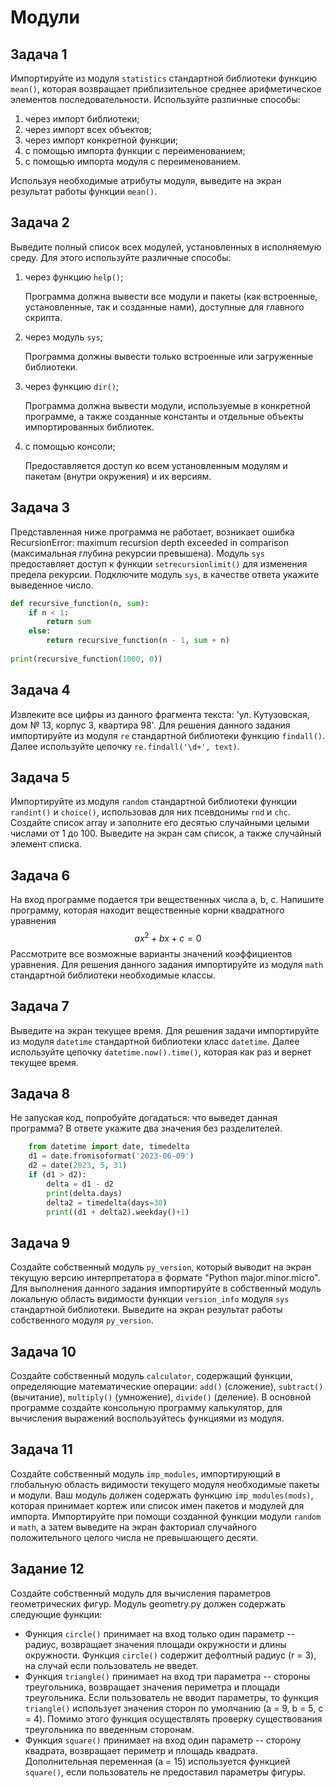 # Модули

## Задача 1

Импортируйте из модуля `statistics` стандартной библиотеки функцию `mean()`, которая возвращает приблизительное среднее арифметическое элементов последовательности. Используйте различные способы: 

1) через импорт библиотеки;
2) через импорт всех объектов;
3) через импорт конкретной функции;
4) с помощью импорта функции с переименованием;
5) с помощью импорта модуля с переименованием.

Используя необходимые атрибуты модуля, выведите на экран результат работы функции `mean()`.

## Задача 2

Выведите полный список всех модулей, установленных в исполняемую среду. Для этого используйте различные способы: 

1) через функцию `help()`;

    Программа должна вывести все модули и пакеты (как встроенные, установленные, так и созданные нами), доступные для главного скрипта.

2) через модуль `sys`;

    Программа должны вывести только встроенные или загруженные библиотеки.

3) через функцию `dir()`;

    Программа должна вывести модули, используемые в конкретной программе, а также созданные константы и отдельные объекты импортированных библиотек.

4) с помощью консоли;

    Предоставляется доступ ко всем установленным модулям и пакетам (внутри окружения) и их версиям.

## Задача 3

Представленная ниже программа не работает, возникает ошибка RecursionError: maximum recursion depth exceeded in comparison (максимальная глубина рекурсии превышена). Модуль `sys` предоставляет доступ к функции `setrecursionlimit()` для изменения предела рекурсии. Подключите модуль `sys`, в качестве ответа укажите выведенное число.

```py
def recursive_function(n, sum):
    if n < 1:
        return sum
    else:
        return recursive_function(n - 1, sum + n)
    
print(recursive_function(1000, 0))
```

## Задача 4

Извлеките все цифры из данного фрагмента текста: 'ул. Кутузовская, дом № 13, корпус 3, квартира 98'. Для решения данного задания импортируйте из модуля `re` стандартной библиотеки функцию `findall()`. Далее используйте цепочку `re.findall('\d+', text)`.

## Задача 5

Импортируйте из модуля `random` стандартной библиотеки функции `randint()` и `choice()`, использовав для них псевдонимы `rnd` и `chc`. Создайте список array и заполните его десятью случайными целыми числами от 1 до 100. Выведите на экран сам список, а также случайный элемент списка.

## Задача 6

На вход программе подается три вещественных числа a, b, c. Напишите программу, которая находит вещественные корни квадратного уравнения $$ax^{2}+bx+c=0$$ Рассмотрите все возможные варианты значений коэффициентов уравнения. Для решения данного задания импортируйте из модуля `math` стандартной библиотеки необходимые классы.

## Задача 7

Выведите на экран текущее время. Для решения задачи импортируйте из модуля `datetime` стандартной библиотеки класс `datetime`. Далее используйте цепочку `datetime.now().time()`, которая как раз и вернет текущее время.

## Задача 8

Не запуская код, попробуйте догадаться: что выведет данная программа? В ответе укажите два значения без разделителей.

```py
    from datetime import date, timedelta
    d1 = date.fromisoformat('2023-06-09')
    d2 = date(2023, 5, 31)
    if (d1 > d2):
        delta = d1 - d2
        print(delta.days)
        delta2 = timedelta(days=30)
        print((d1 + delta2).weekday()+1)
```
## Задача 9

Создайте собственный модуль `py_version`, который выводит на экран текущую версию интерпретатора в формате "Python major.minor.micro". Для выполнения данного задания импортируйте в собственный модуль локальную область видимости функции `version_info` модуля `sys` стандартной библиотеки. Выведите на экран результат работы собственного модуля `py_version`.

## Задача 10

Создайте собственный модуль `calculator`, содержащий функции, определяющие математические операции: `add()` (сложение), `subtract()` (вычитание), `multiply()` (умножение), `divide()` (деление). В основной программе создайте консольную программу калькулятор, для вычисления выражений воспользуйтесь функциями из модуля.

## Задача 11

Создайте собственный модуль `imp_modules`, импортирующий в глобальную область видимости текущего модуля необходимые пакеты и модули. Ваш модуль должен содержать функцию `imp_modules(mods)`, которая принимает кортеж или список имен пакетов и модулей для импорта. Импортируйте при помощи созданной функции модули `random` и `math`, а затем выведите на экран факториал случайного положительного целого числа не превышающего десяти.

## Задание 12

Создайте собственный модуль для вычисления параметров геометрических фигур. Модуль geometry.py должен содержать следующие функции: 

- Функция `circle()` принимает на вход только один параметр -- радиус, возвращает значения площади окружности и длины окружности. Функция `circle()` содержит дефолтный радиус (r = 3), на случай если пользователь не введет.
- Функция `triangle()` принимает на вход три параметра -- стороны треугольника, возвращает значения периметра и площади треугольника. Если пользователь не вводит параметры, то функция `triangle()` использует значения сторон по умолчанию (a = 9, b = 5, c = 4). Помимо этого функция осуществлять проверку существования треугольника по введенным сторонам. 
- Функция `square()` принимает на вход один параметр -- сторону квадрата, возвращает периметр и площадь квадрата. Дополнительная переменная (a = 15) используется функцией `square()`, если пользователь не предоставил параметры фигуры.
